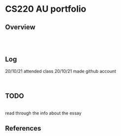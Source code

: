 # CS220 AU portfolio
## Overview



<br> 


<br>

## Log
20/10/21 attended class
20/10/21 made github account 

<br>

## TODO

<br>
read through the info about the essay

## References

